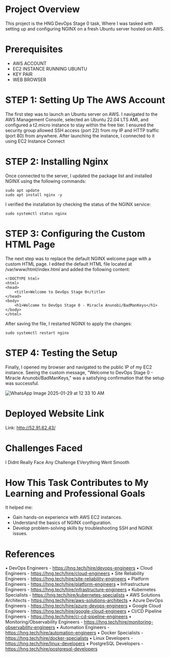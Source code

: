 # Project Overview

This project is the HNG DevOps Stage 0 task, Where I was tasked with setting up and configuring NGINX on a fresh Ubuntu server hosted on AWS.

# Prerequisites

- AWS ACCOUNT
- EC2 INSTANCE RUNNING UBUNTU
- KEY PAIR
- WEB BROWSER

# STEP 1: Setting Up The AWS Account

The first step was to launch an Ubuntu server on AWS. I navigated to the AWS Management Console, selected an Ubuntu 22.04 LTS AMI, and configured a t2.micro instance to stay within the free tier. I ensured the security group allowed SSH access (port 22) from my IP and HTTP traffic (port 80) from anywhere. After launching the instance, I connected to it using EC2 Instance Connect

# STEP 2: Installing Nginx

Once connected to the server, I updated the package list and installed NGINX using the following commands:
```
sudo apt update
sudo apt install nginx -y
```

I verified the installation by checking the status of the NGINX service:
```
sudo systemctl status nginx
```

# STEP 3: Configuring the Custom HTML Page

The next step was to replace the default NGINX welcome page with a custom HTML page. I edited the default HTML file located at /var/www/html/index.html and added the following content:
```
<!DOCTYPE html>
<html>
<head>
    <title>Welcome to DevOps Stage 0</title>
</head>
<body>
    <h1>Welcome to DevOps Stage 0 - Miracle Anunobi/BadManKeys</h1>
</body>
</html>
```

After saving the file, I restarted NGINX to apply the changes:
```
sudo systemctl restart nginx
```

# STEP 4: Testing the Setup

Finally, I opened my browser and navigated to the public IP of my EC2 instance. Seeing the custom message, "Welcome to DevOps Stage 0 - Miracle Anunobi/BadManKeys," was a satisfying confirmation that the setup was successful.

![WhatsApp Image 2025-01-29 at 12 33 10 AM](https://github.com/user-attachments/assets/abdc3e02-9bd4-47eb-8d9f-836bbaf23978)

# Deployed Website Link

Link: http://52.91.62.43/

# Challenges Faced

I Didnt Really Face Any Challenge EVerything Went Smooth

# How This Task Contributes to My Learning and Professional Goals

It helped me:
- Gain hands-on experience with AWS EC2 instances.
- Understand the basics of NGINX configuration.
- Develop problem-solving skills by troubleshooting SSH and NGINX issues.

# References

• DevOps Engineers - https://hng.tech/hire/devops-engineers
• Cloud Engineers - https://hng.tech/hire/cloud-engineers
•	Site Reliability Engineers - https://hng.tech/hire/site-reliability-engineers
•	Platform Engineers - https://hng.tech/hire/platform-engineers
•	Infrastructure Engineers - https://hng.tech/hire/infrastructure-engineers
•	Kubernetes Specialists - https://hng.tech/hire/kubernetes-specialists
•	AWS Solutions Architects - https://hng.tech/hire/aws-solutions-architects
•	Azure DevOps Engineers - https://hng.tech/hire/azure-devops-engineers
•	Google Cloud Engineers - https://hng.tech/hire/google-cloud-engineers
•	CI/CD Pipeline Engineers - https://hng.tech/hire/ci-cd-pipeline-engineers
•	Monitoring/Observability Engineers - https://hng.tech/hire/monitoring-observability-engineers
•	Automation Engineers - https://hng.tech/hire/automation-engineers
•	Docker Specialists - https://hng.tech/hire/docker-specialists
•	Linux Developers - https://hng.tech/hire/linux-developers
•	PostgreSQL Developers - https://hng.tech/hire/postgresql-developers
